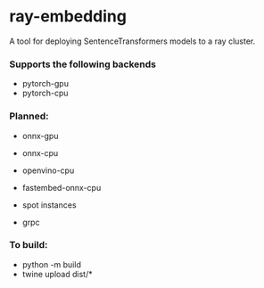 # ray-embedding

A tool for deploying SentenceTransformers models to a ray cluster.

### Supports the following backends

- pytorch-gpu
- pytorch-cpu

### Planned:
- onnx-gpu
- onnx-cpu
- openvino-cpu
- fastembed-onnx-cpu
 
- spot instances
- grpc

### To build:
- python -m build
- twine upload dist/*

